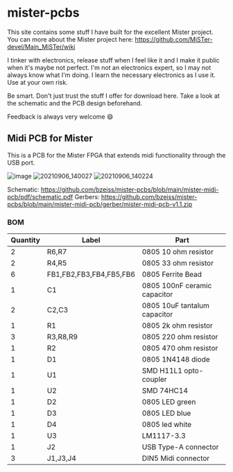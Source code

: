 # mister-pcbs

This site contains some stuff I have built for the excellent Mister project. You can more about the Mister project here: https://github.com/MiSTer-devel/Main_MiSTer/wiki

I tinker with electronics, release stuff when I feel like it and I make it public when it's maybe not perfect. I'm not an electronics expert, so I may not always know what I'm doing. I learn the necessary electronics as I use it. Use at your own risk.

Be smart. Don't just trust the stuff I offer for download here. Take a look at the schematic and the PCB design beforehand. 

Feedback is always very welcome :smile:

## Midi PCB for Mister
This is a PCB for the Mister FPGA that extends midi functionality through the USB port.

![image](https://user-images.githubusercontent.com/884834/132215326-3aca588a-d103-4381-a1b3-bc4a5d4aca4b.png)
![20210906_140027](https://user-images.githubusercontent.com/884834/132215819-9e92a566-bedc-47fa-956c-ae22fc4e4931.jpg)
![20210906_140224](https://user-images.githubusercontent.com/884834/132215739-6172dcc0-fc90-4df5-830a-d9d2765d3e1a.jpg)


Schematic: https://github.com/bzeiss/mister-pcbs/blob/main/mister-midi-pcb/pdf/schematic.pdf
Gerbers: https://github.com/bzeiss/mister-pcbs/blob/main/mister-midi-pcb/gerber/mister-midi-pcb-v1.1.zip

### BOM

| Quantity      | Label                   | Part                                | 
| ------------- | ------                  | -------                             | 
| 2             | R6,R7                   | 0805 10 ohm resistor                | 
| 2             | R4,R5                   | 0805 33 ohm resistor                | 
| 6             | FB1,FB2,FB3,FB4,FB5,FB6 | 0805 Ferrite Bead                   | 
| 1             | C1                      | 0805 100nF ceramic capacitor        | 
| 2             | C2,C3                   | 0805 10uF tantalum capacitor        | 
| 1             | R1                      | 0805 2k ohm resistor                | 
| 3             | R3,R8,R9                | 0805 220 ohm resistor               | 
| 1             | R2                      | 0805 470 ohm resistor               | 
| 1             | D1                      | 0805 1N4148 diode                   | 
| 1             | U1                      | SMD H11L1 opto-coupler              | 
| 1             | U2                      | SMD 74HC14                          | 
| 1             | D2                      | 0805 LED green                      | 
| 1             | D3                      | 0805 LED blue                       | 
| 1             | D4                      | 0805 led white                      | 
| 1             | U3                      | LM1117-3.3                          | 
| 1             | J2                      | USB Type-A connector                | 
| 3             | J1,J3,J4                | DIN5 Midi connector                 | 

